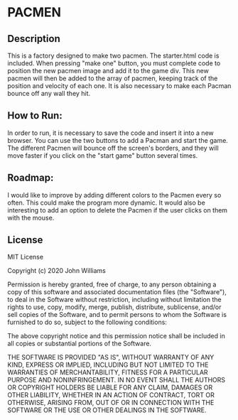 # PACMEN

## Description 
This is a factory designed to make two pacmen. The starter.html code is included. When pressing "make one" button, you must complete code to position the new pacmen image and add it to the game div. This new pacmen will then be added to the array of pacmen, keeping track of the position and velocity of each one. It is also necessary to make each Pacman bounce off any wall they hit. 

## How to Run: 
In order to run, it is necessary to save the code and insert it into a new browser. You can use the two buttons to add a Pacman and start the game. The different Pacmen will bounce off the screen's borders, and they will move faster if you click on the "start game" button several times. 

## Roadmap: 
I would like to improve by adding different colors to the Pacmen every so often. This could make the program more dynamic. It would also be interesting to add an option to delete the Pacmen if the user clicks on them with the mouse. 

## License

MIT License

Copyright (c) 2020 John Williams

Permission is hereby granted, free of charge, to any person obtaining a copy
of this software and associated documentation files (the "Software"), to deal
in the Software without restriction, including without limitation the rights
to use, copy, modify, merge, publish, distribute, sublicense, and/or sell
copies of the Software, and to permit persons to whom the Software is
furnished to do so, subject to the following conditions:

The above copyright notice and this permission notice shall be included in all
copies or substantial portions of the Software.

THE SOFTWARE IS PROVIDED "AS IS", WITHOUT WARRANTY OF ANY KIND, EXPRESS OR
IMPLIED, INCLUDING BUT NOT LIMITED TO THE WARRANTIES OF MERCHANTABILITY,
FITNESS FOR A PARTICULAR PURPOSE AND NONINFRINGEMENT. IN NO EVENT SHALL THE
AUTHORS OR COPYRIGHT HOLDERS BE LIABLE FOR ANY CLAIM, DAMAGES OR OTHER
LIABILITY, WHETHER IN AN ACTION OF CONTRACT, TORT OR OTHERWISE, ARISING FROM,
OUT OF OR IN CONNECTION WITH THE SOFTWARE OR THE USE OR OTHER DEALINGS IN THE
SOFTWARE.

